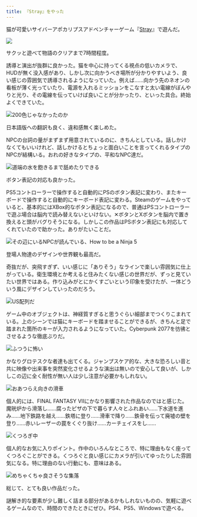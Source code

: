 ```yaml
---
title: 『Stray』をやった
---
```

猫が可愛いサイバーアポカリプスアドベンチャーゲーム『[Stray](https://store.steampowered.com/app/1332010/Stray/?l=japanese)』で遊んだ。

![](https://lh4.googleusercontent.com/8HOhAwBS_LOJLgIGwWktPnMn4ZKJcUfxGpyp1888duJali2z3I_fOmGU-Z3Oul2EX0aWlNZbCFNJ18O81kBOMngHTOcr3HWkCCyvdL5zxa8GT6WOjmTH8rklqMTkS0nKqPM-y-m3bnsqGRrpwDEJwvo)

サクッと遊べて物語のクリアまで7時間程度。

誘導と演出が抜群に良かった。猫を中心に持ってくる視点の低いカメラで、HUDが無く没入感があり、しかし次に向かうべき場所が分かりやすいよう、良い感じの雰囲気で誘導されるようになっていた。例えば……向かう先のネオンの看板が薄く光っていたり、電源を入れるミッションをこなすと太い電線がぼんやりと光り、その電線を伝っていけば良いことが分かったり、といった具合。終始よくできていた。

![](https://lh6.googleusercontent.com/tapkxhWSmU52JXx6o2aJwOnwwp6IHqdntBr-0E16M9ej2hgdAWhkfN_b7s_8HHN5_630Nf_wc1uQComICiTMexGxZVnRcXi8p1PrpTmCZyF36RyWNy-kOBQ8TubDQi7jHTY1_yz-uuEF4mTEZ3XBSXQ "200色じゃなかったのか")

日本語版への翻訳も良く、違和感無く楽しめた。

NPCの台詞の量がまずまず用意されているのに、きちんとしている。話しかけなくてもいいけれど、話しかけるとちょっと面白いことを言ってくれるタイプのNPCが結構いる。おれの好きなタイプの、平和なNPC達だ。

![](https://lh4.googleusercontent.com/cJB0goHcpj2nDTo4lSepXFPCrz4heUWEJqKWA_f3Ga_eSH9MuQWfci-a3ar_x-EqUXIs2_pJWRLNI8JrNW_glB8qdNjjKq5y9N7RIA5eBW6LntAxB3NvLJYA4r5TsoFGBTqPFBW9ABm3Wro8nN2plwQ "道端の水を飽きるまで舐めたりできる")

ボタン表記の対応も良かった。

PS5コントローラーで操作すると自動的にPSのボタン表記に変わり、またキーボードで操作すると自動的にキーボード表記に変わる。Steamのゲームをやっていると、基本的にはXBox的なボタン表記になるので、普通はPSコントローラーで遊ぶ場合は脳内で読み替えないといけない。✕ボタンとXボタンを脳内で置き換えると頭がバグりそうになる。しかしこの作品はPSボタン表記にも対応してくれていたので助かった。ありがたいことだ。

![](https://lh4.googleusercontent.com/40OTLk4y8k2OUPKRv_qUr1mKaGMCh0gNXqh2KPUpcis-DOt-W9GD6VDvgt3qxNAYn5K1rJCVbk-angTgTnowqb4WSmKIPY7ppEiWcCgyZlqkIatoMAetl6znbQOGXSHeJYWpGtypOOMMWEXogQIO6Nw "その辺にいるNPCが読んでいる、How to be a Ninja 5")

登場人物達のデザインや世界観も最高だ。

奇抜だが、突飛すぎず、いい感じに「ありそう」なラインで楽しい雰囲気に仕上がっている。衛生環境とか考えると住みたくない感じの世界だが、ずっと見ていたい世界ではある。作り込みがとにかくすごいという印象を受けたが、一体どういう風にデザインしていったのだろう。

![](https://lh5.googleusercontent.com/AdexFZlF9bENZAVoxR_CVUc3wGOnL53E4idlNa3VGTlK_Cqy_JTbLqQ6eWqO5dY9r3kvrlAoszfCatrTlWN6Q7nuSqyovZgp1EOn2MP56UoH4RbvZ_Em1GmCiq8Ec4z48MOhbnGU-5QYjZJQRDt58bE "US配列だ")

ゲーム中のオブジェクトは、神経質すぎると思うぐらい細部までつくりこまれている。上のシーンでは猫にキーボードを踏ませることができるが、きちんと足で踏まれた箇所のキーが入力されるようになっていた。Cyberpunk 2077を彷彿とさせるような徹底ぶりだ。

![](https://lh4.googleusercontent.com/sL-fjsRYwJ-aHq6kupRxorexaKBIF7mTfuTM3AOqBpOM_NPgx_xAHJGA2xLMHmlY6F4YHCSOtK3Ml4OWDDbMnwYepQHXn4EAEzwUqJvAI4KQ-WJNDcGBVUm1RpWpOg-kV3NvIz_6QqnqXOUCaO2zVZk "ふつうに怖い")

かなりグロテスクな者達も出てくる。ジャンプスケア的な、大きな恐ろしい音と共に映像や出来事を突然変化させるような演出は無いので安心して良いが、しかしこの辺に全く耐性が無い人は少し注意が必要かもしれない。

![](https://lh5.googleusercontent.com/A7x55SQo3tjUyX2WSSxBKb4pKTpmvjnpssCN--ty0TKcXdTpSRu20DuOzfXNoNugsevUMhCJIaIeEvHPNMKEMaZ63AnjTIrLxylEPSDK29NZOtZIjmOJu23GcjojVMRCAieusqGehRYEnO_luH4U3pQ "おあつらえ向きの滑車")

個人的には、FINAL FANTASY VIIにかなり影響された作品なのではと感じた。魔晄炉から滑落し……腐ったピザの下で暮らす人々とふれあい……下水道を進み……地下鉄路を越え……鉄塔に登り……滑車で降り……鉄骨を伝って廃墟の壁を登り……赤いレーザーの罠をくぐり抜け……カーチェイスをし……

![](https://lh6.googleusercontent.com/N2XY7xchqDbhWB4F1p7lvT6xvxP6-jHMzPh8PpjgxsGTaRDCxzjkTvxCKxh3sngFVDva8BKXqzednesh2o7IPWGF866pESLUee0_ONqsBDTk7EBPb7vhKdXZe7Ro5KcQqOZrAVRtLT40pzEp16dBaus "くつろぎ中")

個人的なお気に入りポイント。作中のいろんなところで、特に理由もなく座ってくつろぐことができる。くつろぐと良い感じにカメラが引いてゆったりした雰囲気になる。特に理由のない行動にも、意味はある。

![](https://lh4.googleusercontent.com/z6UM07QHkQHqbFuwXol88BJ8JDZAMIrNEVOQOad-qFlK_X91MA2yQRz9Y5Go8txKZYwyQ28gedrW1PJwE38axAZXJ6lXB_c2cBOr5DALD_9xtLs4nSGYa52K15LyvVmHjD9taM2cRjW_sFDtlJ9ZnHk "めちゃくちゃ良さそうな集落")

総じて、とても良い作品だった。

謎解き的な要素が少し難しく詰まる部分があるかもしれないものの、気軽に遊べるゲームなので、時間のできたときにぜひ。PS4、PS5、Windowsで遊べる。
